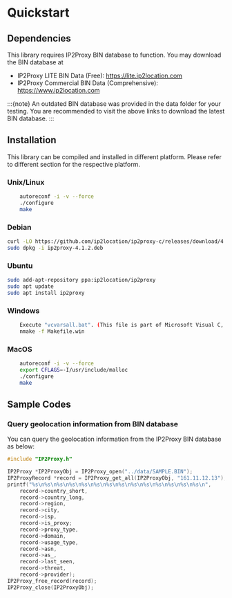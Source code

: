 # Quickstart

## Dependencies

This library requires IP2Proxy BIN database to function. You may download the BIN database at

-   IP2Proxy LITE BIN Data (Free): <https://lite.ip2location.com>
-   IP2Proxy Commercial BIN Data (Comprehensive):
    <https://www.ip2location.com>

:::{note}
An outdated BIN database was provided in the data folder for your testing. You are recommended to visit the above links to download the latest BIN database.
:::

## Installation

This library can be compiled and installed in different platform. Please refer to different section for the respective platform.

###  Unix/Linux
```bash
    autoreconf -i -v --force
    ./configure
    make
```

###  Debian

```bash
curl -LO https://github.com/ip2location/ip2proxy-c/releases/download/4.1.2/ip2proxy-4.1.2.deb
sudo dpkg -i ip2proxy-4.1.2.deb
```


###  Ubuntu

```bash
sudo add-apt-repository ppa:ip2location/ip2proxy
sudo apt update
sudo apt install ip2proxy
```

### Windows
```bash
    Execute "vcvarsall.bat". (This file is part of Microsoft Visual C, not ip2location code) 
    nmake -f Makefile.win
```

### MacOS
```bash
    autoreconf -i -v --force
    export CFLAGS=-I/usr/include/malloc 
    ./configure
    make
```

## Sample Codes

### Query geolocation information from BIN database

You can query the geolocation information from the IP2Proxy BIN database as below:

```c
#include "IP2Proxy.h"

IP2Proxy *IP2ProxyObj = IP2Proxy_open("../data/SAMPLE.BIN");
IP2ProxyRecord *record = IP2Proxy_get_all(IP2ProxyObj, "161.11.12.13");
printf("%s\n%s\n%s\n%s\n%s\n%s\n%s\n%s\n%s\n%s\n%s\n%s\n%s\n%s\n",
	record->country_short,
	record->country_long,
	record->region,
	record->city,
	record->isp,
	record->is_proxy;
	record->proxy_type,
	record->domain,
	record->usage_type,
	record->asn,
	record->as_,
	record->last_seen,
	record->threat,
	record->provider);
IP2Proxy_free_record(record);
IP2Proxy_close(IP2ProxyObj);
```
